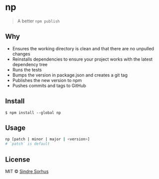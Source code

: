 # np

> A better `npm publish`


## Why

- Ensures the working directory is clean and that there are no unpulled changes
- Reinstalls dependencies to ensure your project works with the latest dependency tree
- Runs the tests
- Bumps the version in package.json and creates a git tag
- Publishes the new version to npm
- Pushes commits and tags to GitHub


## Install

```
$ npm install --global np
```


## Usage

```sh
np [patch | minor | major | <version>]
# `patch` is default
```


## License

MIT © [Sindre Sorhus](http://sindresorhus.com)
